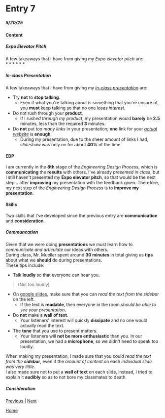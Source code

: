 # Entry 7
##### 5/20/25

#### Content
##### Expo Elevator Pitch
A few takeaways that I have from giving my _Expo elevator pitch_ are:  
*
 * 
*
 * 
*
 * 
##### In-class Presentation
A few takeaways that I have from giving my _[in-class presentation](https://docs.google.com/presentation/d/1Wy3WiXNkB_8rEn6tiTTZ2lHe9es2cUCG_L_MTVyOZwY/edit?usp=sharing)_ are:  
* Try **not** to **stop talking**.
  * Even if what you're talking about is something that you're unsure of, you **must** keep talking so that no one _loses interest_.
* Do not rush through your **product**.
  * If I _rushed through my product_, my presentation would **barely** be **2.5** minutes, less than the required **3** minutes.
* Do **not** put _too many links_ in your presentation; **one** link for your _[actual website](https://williaml4292.github.io/sep-10-freedom-project/)_ is **enough**.
  * During my presentation, due to the sheer amount of links I had, _slideshow_ was only on for about **40%** of the time.

#### EDP 
I am currently in the **8th** stage of the _Engineering Design Process_, which is **communicating** the **results** with others. I've already _presented in class_, but I still haven't presented my **Expo elevator pitch**, so that would be the next step... after **improving** my presentation with the feedback given. Therefore, my next step of the _Engineering Design Process_ is to **improve my presentation**.

#### Skills
Two skills that I've developed since the previous entry are **communication** and **consideration**.  
##### Communcation 
Given that we were doing **presentations** we must learn how to _communicate and articulate_ our ideas with others.  
During class, Mr. Mueller spent around **30 minutes** in total giving us **tips** about what we **should** do during presentations.  
These tips include:  
* Talk **loudly** so that everyone can hear you.
> (Not too loudly)
* On [google slides](https://workspace.google.com/products/slides/), make sure that you can _read the text from the sidebar_ on the left.
  * If the text is **readable**, then everyone in the room _should be able to see your presentation_.
* Do **not** make a **wall of text**.
  * Your listeners' interest will quickly **dissipate** and no one would actually read the text.
* The **tone** that you use to present matters.
  * Your listeners will **not be more enthusiastic** than you.
In our presentation, we had a **microphone**, so we didn't need to speak too loudly.

When making my presentation, I made sure that you could _read the text from the **sidebar**_, even if the _amount of content_ on each _individual slide was very little_.  
I also made sure not to put a **wall of text** on each slide, instead, I tried to explain it **audibly** so as to not bore my classmates to death.
##### Consideration


[Previous](entry06.md) | [Next](entry08.md)

[Home](../README.md)
